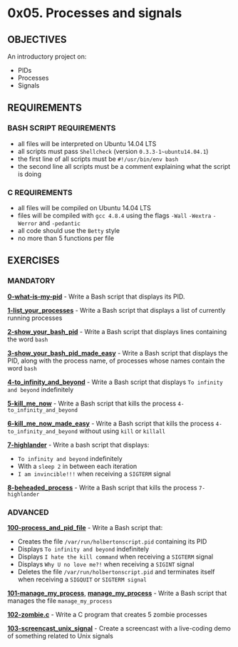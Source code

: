 # 0x05. Processes and signals   

## OBJECTIVES   
An introductory project on:   
   * PIDs   
   * Processes    
   * Signals   

## REQUIREMENTS   

### BASH SCRIPT REQUIREMENTS  
   * all files will be interpreted on Ubuntu 14.04 LTS
   * all scripts must pass `Shellcheck` (version `0.3.3-1~ubuntu14.04.1`)
   * the first line of all scripts must be `#!/usr/bin/env bash`
   * the second line all scripts must be a comment explaining what the script is doing 

### C REQUIREMENTS  
   * all files will be compiled on Ubuntu 14.04 LTS
   * files will be compiled with `gcc 4.8.4` using the flags `-Wall` `-Wextra` `-Werror` and `-pedantic`
   * all code should use the `Betty` style
   * no more than 5 functions per file

## EXERCISES   

### MANDATORY   

**[0-what-is-my-pid](0-what-is-my-pid)** - Write a Bash script that displays its PID.   

**[1-list_your_processes](1-list_your_processes)** - Write a Bash script that displays a list of currently running processes   

**[2-show_your_bash_pid](2-show_your_bash_pid)** - Write a Bash script that displays lines containing the word `bash`   

**[3-show_your_bash_pid_made_easy](3-show_your_bash_pid_made_easy)** - Write a Bash script that displays the PID, along with the process name, of processes whose names contain the word `bash`   

**[4-to_infinity_and_beyond](4-to_infinity_and_beyond)** - Write a Bash script that displays `To infinity and beyond` indefinitely   

**[5-kill_me_now](5-kill_me_now)** - Write a Bash script that kills the process `4-to_infinity_and_beyond`   

**[6-kill_me_now_made_easy](6-kill_me_now_made_easy)** - Write a Bash script that kills the process `4-to_infinity_and_beyond` without using `kill` or `killall`   

**[7-highlander](7-highlander)** - Write a bash script that displays:
   * `To infinity and beyond` indefinitely   
   * With a `sleep 2` in between each iteration   
   * `I am invincible!!!` when receiving a `SIGTERM` signal   

**[8-beheaded_process](8-beheaded_process)** - Write a Bash script that kills the process `7-highlander`   

### ADVANCED   

**[100-process_and_pid_file](100-process_and_pid_file)** - Write a Bash script that:   
   * Creates the file `/var/run/holbertonscript.pid` containing its PID   
   * Displays `To infinity and beyond` indefinitely   
   * Displays `I hate the kill command` when receiving a `SIGTERM` signal   
   * Displays `Why U no love me?!` when receiving a `SIGINT` signal   
   * Deletes the file `/var/run/holbertonscript.pid` and terminates itself when receiving a `SIGQUIT` or `SIGTERM signal`   

**[101-manage_my_process](101-manage_my_process)**, **[manage_my_process](manage_my_process)** - Write a Bash script that manages the file `manage_my_process`   

**[102-zombie.c](102-zombie.c)** - Write a C program that creates 5 zombie processes   

**[103-screencast_unix_signal](103-screencast_unix_signal)** - Create a screencast with a live-coding demo of something related to Unix signals   
